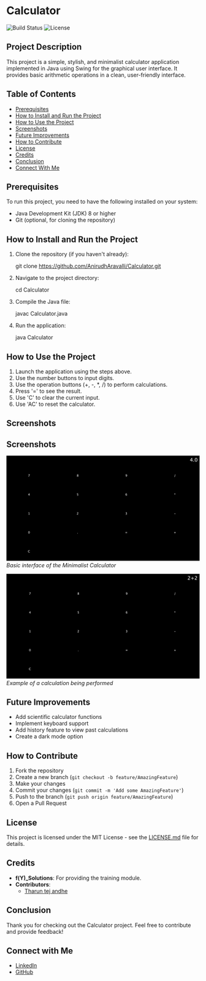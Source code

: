 # Calculator
![Build Status](https://img.shields.io/badge/build-passing-brightgreen)
![License](https://img.shields.io/badge/license-MIT-blue)
## Project Description

This project is a simple, stylish, and minimalist calculator application implemented in Java using Swing for the graphical user interface. It provides basic arithmetic operations in a clean, user-friendly interface.

## Table of Contents

- [Prerequisites](#prerequisites)
- [How to Install and Run the Project](#how-to-install-and-run-the-project)
- [How to Use the Project](#how-to-use-the-project)
- [Screenshots](#screenshots)
- [Future Improvements](#future-improvements)
- [How to Contribute](#how-to-contribute)
- [License](#license)
- [Credits](#credits)
- [Conclusion](#conclusion)
- [Connect With Me](#connect-with-me)

## Prerequisites

To run this project, you need to have the following installed on your system:

- Java Development Kit (JDK) 8 or higher
- Git (optional, for cloning the repository)

## How to Install and Run the Project

1. Clone the repository (if you haven't already):
   
    git clone https://github.com/AnirudhAravalli/Calculator.git

3. Navigate to the project directory:
   
    cd Calculator

5. Compile the Java file:
   
    javac Calculator.java

7. Run the application:
   
    java Calculator


## How to Use the Project

1. Launch the application using the steps above.
2. Use the number buttons to input digits.
3. Use the operation buttons (+, -, *, /) to perform calculations.
4. Press '=' to see the result.
5. Use 'C' to clear the current input.
6. Use 'AC' to reset the calculator.

## Screenshots

## Screenshots

![Calculator Interface](Result1.jpeg)
*Basic interface of the Minimalist Calculator*

![Calculation Example](Result2.jpeg)
*Example of a calculation being performed*


## Future Improvements

- Add scientific calculator functions
- Implement keyboard support
- Add history feature to view past calculations
- Create a dark mode option

## How to Contribute

1. Fork the repository
2. Create a new branch (`git checkout -b feature/AmazingFeature`)
3. Make your changes
4. Commit your changes (`git commit -m 'Add some AmazingFeature'`)
5. Push to the branch (`git push origin feature/AmazingFeature`)
6. Open a Pull Request

## License

This project is licensed under the MIT License - see the [LICENSE.md](LICENSE.md) file for details.

## Credits

- **f(Y)_Solutions**: For providing the training module.
- **Contributors**: 
  - [Tharun tej andhe](https://github.com/Tharuntejandhe)
 
## Conclusion

Thank you for checking out the Calculator project. Feel free to contribute and provide feedback!

## Connect with Me

- [LinkedIn](https://www.linkedin.com/in/tharun-tej-189323281/)
- [GitHub](https://github.com/Tharuntejandhe)
